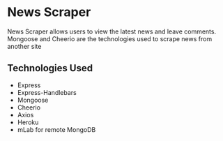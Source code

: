 <h1>News Scraper</h1>

<p>News Scraper allows users to view the latest news and leave comments.  Mongoose and Cheerio are the technologies used to scrape news from another site</p>

<h2>Technologies Used</h2>

<ul>
<li>Express</li>
<li>Express-Handlebars</li>
<li>Mongoose</li>
<li>Cheerio</li>
<li>Axios</li>
<li>Heroku</li>
<li>mLab for remote MongoDB</li>
</ul>